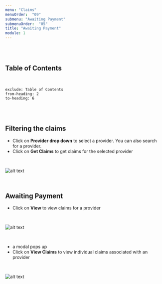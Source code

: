 ```yaml
---
menu: "Claims"
menuOrder:  "09"
submenu: "Awaiting Payment"
submenuOrder:  "05"
title: "Awaiting Payment"
module: 1
---
```


<br />
<br />

## Table of Contents

<br />

```toc
exclude: Table of Contents
from-heading: 2
to-heading: 6
```

<br />
<br />

## Filtering the claims

* Click on **Provider drop down** to select a provider. You can also search for a provider.
* Click on **Get Claims** to get claims for the selected provider

<br />

  ![alt text](/images/filterclaims.png "Title")

<br>




## Awaiting Payment

* Click on **View** to view claims for a provider

<br />

  ![alt text](/images/viewEnrollee.png "Title")

<br>

* a modal pops up
* Click on **View Claims** to view individual claims associated with an provider
<br>

![alt text](/images/viewenrolleClaim.png "Title")

<br />

<!-- * Click on **Previous** button to go back to previous step
* Click on **Continue** botton to direct you to the next step

<br>

![alt text](/images/CPQuizTitlle.png "Title") 

* Type in Quiz title
* Click on **button** to direct you to the next step

<br>

![alt text](/images/InstructorQuizCategory.png "Title")

<br />

* Enter Class of student to take quiz
* Click on **Create Quiz** button to direct you to the next step

<br>

![alt text](/images/QuizGuidelines.png "Title")

<br />

* Click on **Guideline** Tab to view Quiz guidelines

<br>

![alt text](/images/CpQuizDetails.png "Title")

<br />

* Click on **Quiz Details** tab to view course details
* Enter Course description
* Click on **ChooseFile** to upload Course image
* Click on **Save Course Details** button to save course

<br>

![alt text](/images/CpQuizSettings.png "Title")

<br />

* Click on **Quiz Content** tab to add quiz content
* Click on **Viewers tab** to add viewers settings
* Select learning path from the dropdown list
* Enter number of duration for the quiz
* Select number of attempts a user can make
* Select Quiz type
* Click on **Save Viewer Settings** button to save viewers settings
<br>

![alt text](/images/CPQuizQuestions.png "Title")

<br />

* Enter score weight
* Select choice type(Single/Multiple)
* Type in quiz questions on the question text box
<br>

![alt text](/images/CPQuizAnswer.png "Title") 

<br />


* Enter quiz options on the option text box
* Click on the **Check box** to select the correct answer OR
* Click on the **Delete icon** to delete selection

<br>

![alt text](/images/SaveCPQuiz.png "Title") 

<br />

* Click on **Clear** button to clear question OR
* Click on **Delete** button to delete question OR
* Click on **Save** button to save new question
* Click on **Add New Option** button to add new option

<br>

![alt text](/images/CPNewQuestion.png "Title") 

<br />

* Click on **New Question** button to add more questions

<br />

  ![alt text](/images/CPpublishQuiz.png "Title")

<br />

* Click on **Preview Course** button to make neccessary corrections 

<br />

  ![alt text](/images/PreviewQuiz.png "Title")

<br />

* Click on **Back to Edit Quiz** button to go back to preview quiz page
* Click on **Publish Course** button to publish Quiz


<br />

  ![alt text](/images/ConfirmQuiz.png "Title")

<br />

* Click on **Cancel** button to confirm quiz can be published OR
* Click on **OK** button to cancel publish

<br />

  ![alt text](/images/Cpublish.png "Title")

<br />

* Click on **OK** button to close modal
* Click on **Back to dashboard** button to go back to instructor's dashboard

**Note: Once Quiz has been published it cannot be edited**

<br />
<br />

## How to access Published Quiz


* Click on **My Content** on the side bar

<br />

  ![alt text](/images/CPContent.png "Title")

<br />

* Click on **Quiz** to direct you to list of published Quiz
<br />

  ![alt text](/images/CpQuiz.png "Title")

<br />

* Click on **Dashboard** to take you back to instructor's dashboard
<br />
<br /> -->



